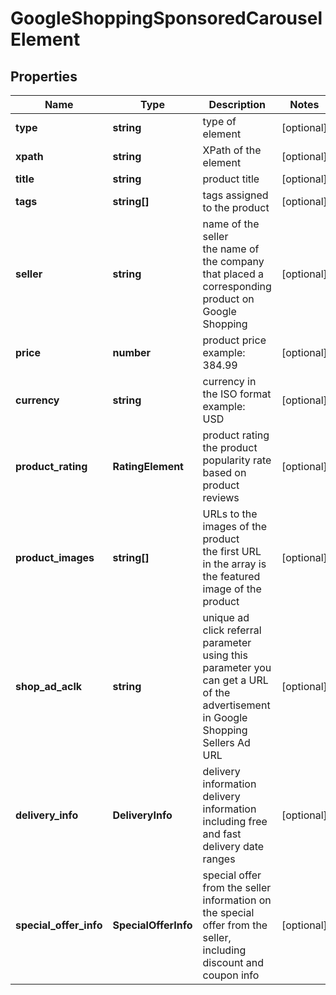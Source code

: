 # GoogleShoppingSponsoredCarouselElement

## Properties

| Name | Type | Description | Notes |
|------------ | ------------- | ------------- | -------------|
**type** | **string** | type of element |[optional]|
**xpath** | **string** | XPath of the element |[optional]|
**title** | **string** | product title |[optional]|
**tags** | **string[]** | tags assigned to the product |[optional]|
**seller** | **string** | name of the seller<br>the name of the company that placed a corresponding product on Google Shopping |[optional]|
**price** | **number** | product price<br>example:<br>384.99 |[optional]|
**currency** | **string** | currency in the ISO format<br>example:<br>USD |[optional]|
**product_rating** | **RatingElement** | product rating<br>the product popularity rate based on product reviews |[optional]|
**product_images** | **string[]** | URLs to the images of the product<br>the first URL in the array is the featured image of the product |[optional]|
**shop_ad_aclk** | **string** | unique ad click referral parameter<br>using this parameter you can get a URL of the advertisement in Google Shopping Sellers Ad URL |[optional]|
**delivery_info** | **DeliveryInfo** | delivery information<br>delivery information including free and fast delivery date ranges |[optional]|
**special_offer_info** | **SpecialOfferInfo** | special offer from the seller<br>information on the special offer from the seller, including discount and coupon info |[optional]|